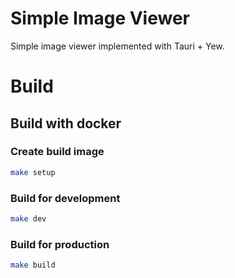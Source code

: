 # Simple Image Viewer
Simple image viewer implemented with Tauri + Yew.

# Build
## Build with docker
### Create build image
``` bash
make setup
```

### Build for development
``` bash
make dev
```

### Build for production
``` bash
make build
```
